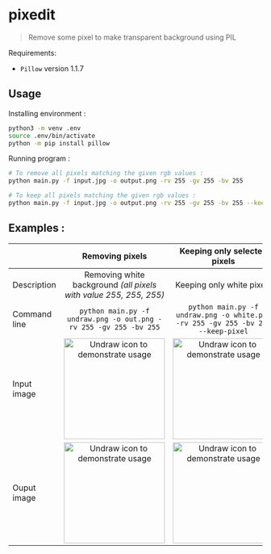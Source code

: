 # pixedit
> Remove some pixel to make transparent background using PIL

Requirements: 
- `Pillow` version 1.1.7

## Usage
Installing environment :
```bash
python3 -m venv .env
source .env/bin/activate
python -m pip install pillow
```

Running program :
```bash
# To remove all pixels matching the given rgb values :
python main.py -f input.jpg -o output.png -rv 255 -gv 255 -bv 255

# To keep all pixels matching the given rgb values :
python main.py -f input.jpg -o output.png -rv 255 -gv 255 -bv 255 --keep-pixel
```

## Examples : 


|              | Removing pixels | Keeping only selected pixels |
|--------------|:---------------:|:----------------------------:|
| Description  |Removing white background *(all pixels with value 255, 255, 255)*|Keeping only white pixels|
| Command line |`python main.py -f undraw.png -o out.png -rv 255 -gv 255 -bv 255`|`python main.py -f undraw.png -o white.png -rv 255 -gv 255 -bv 255 --keep-pixel`|
| Input image  |<img width="200px" src="https://github.com/lostsh/pixedit/assets/43549864/35a33dc1-858a-46ed-8c7d-09402d720935" alt="Undraw icon to demonstrate usage">|<img width="200px" src="https://github.com/lostsh/pixedit/assets/43549864/35a33dc1-858a-46ed-8c7d-09402d720935" alt="Undraw icon to demonstrate usage">|
| Ouput image  |<img width="200px" src="https://github.com/lostsh/pixedit/assets/43549864/87db81d8-5e49-458b-b792-2b54fff78367" alt="Undraw icon to demonstrate usage">|<img width="200px" src="https://github.com/lostsh/pixedit/assets/43549864/d6ec741a-1985-4b11-8f94-572bc9828520" alt="Undraw icon to demonstrate usage">|

<!--
<img width="200px" src="https://github.com/lostsh/pixedit/assets/43549864/3c3d4726-3ec3-4626-9786-573017d0c1f6" alt="Undraw icon to demonstrate usage">|
-->


